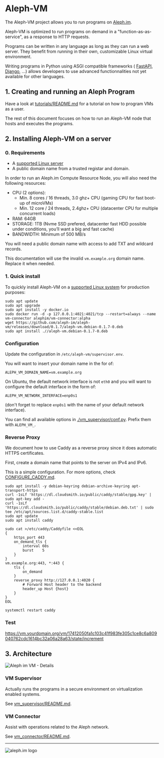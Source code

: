# Aleph-VM

The Aleph-VM project allows you to run programs on [Aleph.im](https://aleph.im/).

Aleph-VM is optimized to run programs on demand in a "function-as-as-service",
as a response to HTTP requests.

Programs can be written in any language as long as they can run a web server.
They benefit from running in their own, customizable Linux virtual environment.

Writing programs in Python using ASGI compatible frameworks (
[FastAPI](https://github.com/tiangolo/fastapi), 
[Django](https://docs.djangoproject.com/en/3.0/topics/async/),
...) allows developers to use advanced functionnalities not yet available for other languages.

## 1. Creating and running an Aleph Program 

Have a look at [tutorials/README.md](tutorials/README.md) for a tutorial on how to program VMs
as a user.

The rest of this document focuses on how to run an Aleph-VM node that hosts and executes the programs. 

## 2. Installing Aleph-VM on a server

### 0. Requirements

- A [supported Linux server](./vm_supervisor/README.md#1-supported-platforms)
- A public domain name from a trusted registar and domain. 

In order to run an Aleph.im Compute Resource Node, you will also need the following resources:

- CPU (2 options):
  - Min. 8 cores / 16 threads, 3.0 ghz+ CPU (gaming CPU for fast boot-up of microVMs)
  - Min. 12 core / 24 threads, 2.4ghz+ CPU (datacenter CPU for multiple concurrent loads)
- RAM: 64GB
- STORAGE: 1TB (Nvme SSD prefered, datacenter fast HDD possible under conditions, you’ll want a big and fast cache)
- BANDWIDTH: Minimum of 500 MB/s

You will need a public domain name with access to add TXT and wildcard records.

This documentation will use the invalid `vm.example.org` domain name. Replace it when needed.

### 1. Quick install

To quickly install Aleph-VM on a [supported Linux system](./vm_supervisor/README.md#1-supported-platforms)
for production purposes:

```shell
sudo apt update
sudo apt upgrade
sudo apt install -y docker.io
sudo docker run -d -p 127.0.0.1:4021:4021/tcp --restart=always --name vm-connector alephim/vm-connector:alpha
wget https://github.com/aleph-im/aleph-vm/releases/download/0.1.7/aleph-vm.debian-0.1.7-0.deb
sudo apt install .//aleph-vm.debian-0.1.7-0.deb
```

### Configuration

Update the configuration in `/etc/aleph-vm/supervisor.env`. 

You will want to insert your domain name in the for of:
```
ALEPH_VM_DOMAIN_NAME=vm.example.org
```

On Ubuntu, the default network interface is not `eth0` and you will want to configure the default interface in the form of:
```
ALEPH_VM_NETWORK_INTERFACE=enp0s1
```
(don't forget to replace `enp0s1` with the name of your default network interface).

You can find all available options in [./vm_supervisor/conf.py](./vm_supervisor/conf.py). Prefix them with `ALEPH_VM_`.

### Reverse Proxy

We document how to use Caddy as a reverse proxy since it does automatic HTTPS certificates.

First, create a domain name that points to the server on IPv4 and IPv6.

This is a simple configuration. For more options, check [CONFIGURE_CADDY.md](CONFIGURE_CADDY.md).
```shell
sudo apt install -y debian-keyring debian-archive-keyring apt-transport-https
curl -1sLf 'https://dl.cloudsmith.io/public/caddy/stable/gpg.key' | sudo apt-key add -
curl -1sLf 'https://dl.cloudsmith.io/public/caddy/stable/debian.deb.txt' | sudo tee /etc/apt/sources.list.d/caddy-stable.list
sudo apt update
sudo apt install caddy

sudo cat >/etc/caddy/Caddyfile <<EOL
{
    https_port 443
    on_demand_tls {
        interval 60s
        burst    5
    }
}
vm.example.org:443, *:443 {
    tls {
        on_demand
    }
    reverse_proxy http://127.0.0.1:4020 {
        # Forward Host header to the backend
        header_up Host {host}
    }
} 
EOL

systemctl restart caddy
```

### Test

https://vm.yourdomain.org/vm/17412050fa1c103c41f983fe305c1ce8c6a809040762cdc1614bc32a06a28a63/state/increment

## 3. Architecture

![Aleph im VM - Details](https://user-images.githubusercontent.com/404665/127126908-3225a633-2c36-4129-8766-9810f2fcd7d6.png)

### VM Supervisor

Actually runs the programs in a secure environment on virtualization enabled systems. 

See [vm_supervisor/README.md](./vm_supervisor/README.md).

### VM Connector

Assist with operations related to the Aleph network.

See [vm_connector/README.md](./vm_connector/README.md).


---

![aleph.im logo](https://aleph.im/assets/img/logo-wide.1832dbae.svg)
